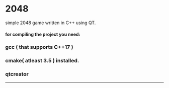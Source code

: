 # 2048

simple 2048 game written in C++ using QT.

#### for compiling the project you need:
### gcc ( that supports C++17 )
### cmake( atleast 3.5 ) installed.
### qtcreator
---

